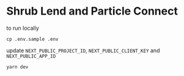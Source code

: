 # Shrub Lend and Particle Connect

to run locally
```
cp .env.sample .env
```
update `NEXT_PUBLIC_PROJECT_ID`, `NEXT_PUBLIC_CLIENT_KEY` and `NEXT_PUBLIC_APP_ID`
```
yarn dev
```